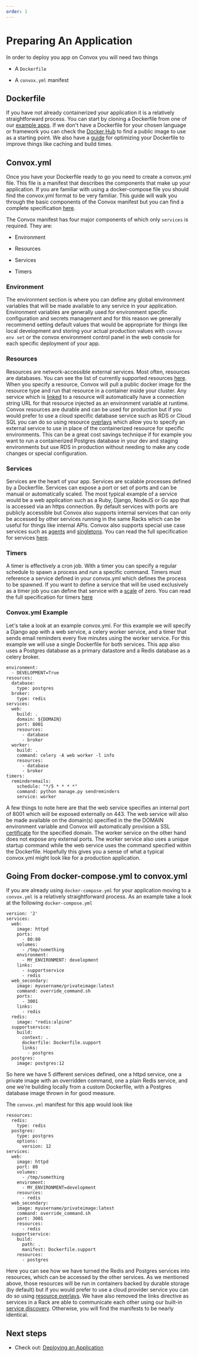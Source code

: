 ```yaml
---
order: 1
---
```


# Preparing An Application

In order to deploy you app on Convox you will need two things

* A `Dockerfile`

* A `convox.yml` manifest

## Dockerfile

If you have not already containerized your application it is a relatively straightforward process. You can start by cloning a Dockerfile from one of our [example apps](https://github.com/convox-examples/). If we don't have a Dockerfile for your chosen language or framework you can check the [Docker Hub](https://hub.docker.com/) to find a public image to use as a starting point. We also have a [guide](../configuration/dockerfile) for optimizing your Dockerfile to improve things like caching and build times.

## Convox.yml

Once you have your Dockerfile ready to go you need to create a convox.yml file. This file is a manifest that describes the components that make up your application. If you are familiar with using a docker-compose file you should find the convox.yml format to be very familiar. This guide will walk you through the basic components of the Convox manifest but you can find a complete specification [here](../configuration/convox-yml.md).

The Convox manifest has four major components of which only `services` is required. They are:

* Environment

* Resources

* Services

* Timers

### Environment

The environment section is where you can define any global environment variables that will be made available to any service in your application. Environment variables are generally used for environment specific configuration and secrets management and for this reason we generally recommend setting default values that would be appropriate for things like local development and storing your actual production values with `convox env set` or the convox environment control panel in the web console for each specific deployment of your app.

### Resources

Resources are network-accessible external services. Most often, resources are databases. You can see the list of currently supported resources [here](..reference/primitives/app/resource#types). When you specify a resource, Convox will pull a public docker image for the resource type and run that resource in a container inside your cluster. Any service which is [linked](https://docs.convox.com/reference/primitives/app/resource#linking) to a resource will automatically have a connection string URL for that resource injected as an environment variable at runtime. Convox resources are durable and can be used for production but if you would prefer to use a cloud specific database service such as RDS or Cloud SQL you can do so using resource [overlays](https://docs.convox.com/reference/primitives/app/resource#overlays) which allow you to specify an external service to use in place of the containerized resource for specific environments. This can be a great cost savings technique if for example you want to run a containerized Postgres database in your dev and staging environments but use RDS in production without needing to make any code changes or special configuration.

### Services

Services are the heart of your app. Services are scalable processes defined by a Dockerfile. Services can expose a port or set of ports and can be manual or automatically scaled. The most typical example of a service would be a web application such as a Ruby, Django, NodeJS or Go app that is accessed via an https connection. By default services with ports are publicly accessible but Convox also supports internal services that can only be accessed by other services running in the same Racks which can be useful for things like internal APIs. Convox also supports special use case services such as [agents](https://docs.convox.com/configuration/agents) and [singletons](https://docs.convox.com/reference/primitives/app/service). You can read the full specification for services [here](https://docs.convox.com/reference/primitives/app/service).

### Timers

A timer is effectively a cron job. With a timer you can specify a regular schedule to spawn a process and run a specific command. Timers must reference a service defined in your convox.yml which defines the process to be spawned. If you want to define a service that will be used exclusively as a timer job you can define that service with a [scale](https://docs.convox.com/deployment/scaling) of zero. You can read the full specification for timers [here](https://docs.convox.com/reference/primitives/app/timer)

### Convox.yml Example

Let's take a look at an example convox.yml. For this example we will specify a Django app with a web service, a celery worker service, and a timer that sends email reminders every five minutes using the worker service. For this example we will use a single Dockerfile for both services. This app also uses a Postgres database as a primary datastore and a Redis database as a celery broker.

```
environment:
  - DEVELOPMENT=True
resources:
  database:
    type: postgres
  broker:
    type: redis
services:
  web:
    build: .
    domain: ${DOMAIN}
    port: 8001
    resources:
      - database
      - broker
  worker:
    build: .
    command: celery -A web worker -l info
    resources:
      - database
      - broker
timers:
  reminderemails:
    schedule: "*/5 * * * *"
    command: python manage.py sendreminders
    service: worker
```

A few things to note here are that the web service specifies an internal port of 8001 which will be exposed externally on 443. The web service will also be made available on the domain(s) specified in the the DOMAIN environment variable and Convox will automatically provision a SSL [certificate](https://docs.convox.com/configuration/load-balancers#ssl-termination) for the specified domain. The worker service on the other hand does not expose any external ports. The worker service also uses a unique startup command while the web service uses the command specified within the Dockerfile. Hopefully this gives you a sense of what a typical convox.yml might look like for a production application.

## Going From docker-compose.yml to convox.yml

If you are already using `docker-compose.yml` for your application moving to a `convox.yml` is a relatively straightforward process. As an example take a look at the following `docker-compose.yml`

```
version: '2'
services:
  web:
    image: httpd
    ports:
      - 80:80
    volumes:
      - /tmp/something
    environment:
      - MY_ENVIRONMENT: development
    links:
      - supportservice
      - redis
  web_secondary:
    image: myusername/privateimage:latest
    command: override_command.sh
    ports:
      - 3001
    links:
      - redis
  redis:
    image: "redis:alpine"
  supportservice:
    build:
      context: .
      dockerfile: Dockerfile.support
      links:
        - postgres
  postgres:
    image: postgres:12

```

So here we have 5 different services defined, one a httpd service, one a private image with an overridden command, one a plain Redis service, and one we're building locally from a custom Dockerfile, with a Postgres database image thrown in for good measure.

The `convox.yml` manifest for this app would look like

```
resources:
  redis:
    type: redis
  postgres:
    type: postgres
    options:
      version: 12
services:
  web:
    image: httpd
    port: 80
    volumes:
      - /tmp/something
    enviroment:
      - MY_ENVIRONMENT=development
    resources:
      - redis
  web_secondary:
    image: myusername/privateimage:latest
    command: override_command.sh
    port: 3001
    resources:
      - redis
  supportservice:
    build:
      path: .
      manifest: Dockerfile.support
    resources:
      - postgres
```

Here you can see how we have turned the Redis and Postgres services into resources, which can be accessed by the other services. As we mentioned above, those resources will be run in containers backed by durable storage (by default) but if you would prefer to use a cloud provider service you can do so using [resource overlays](https://docs.convox.com/reference/primitives/app/resource#overlays). We have also removed the links directive as services in a Rack are able to communicate each other using our built-in [service discovery](https://docs.convox.com/configuration/service-discovery). Otherwise, you will find the manifests to be nearly identical.

## Next steps

* Check out: [Deploying an Application](deploying-an-application.md)
